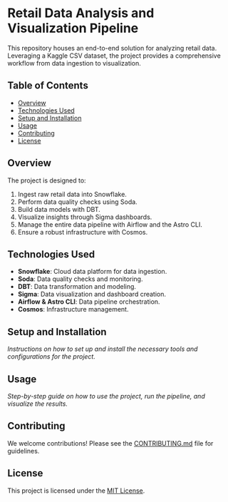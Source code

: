 # Retail Data Analysis and Visualization Pipeline

This repository houses an end-to-end solution for analyzing retail data. Leveraging a Kaggle CSV dataset, the project provides a comprehensive workflow from data ingestion to visualization.

## Table of Contents

- [Overview](#overview)
- [Technologies Used](#technologies-used)
- [Setup and Installation](#setup-and-installation)
- [Usage](#usage)
- [Contributing](#contributing)
- [License](#license)

## Overview

The project is designed to:
1. Ingest raw retail data into Snowflake.
2. Perform data quality checks using Soda.
3. Build data models with DBT.
4. Visualize insights through Sigma dashboards.
5. Manage the entire data pipeline with Airflow and the Astro CLI.
6. Ensure a robust infrastructure with Cosmos.

## Technologies Used

- **Snowflake**: Cloud data platform for data ingestion.
- **Soda**: Data quality checks and monitoring.
- **DBT**: Data transformation and modeling.
- **Sigma**: Data visualization and dashboard creation.
- **Airflow & Astro CLI**: Data pipeline orchestration.
- **Cosmos**: Infrastructure management.

## Setup and Installation

*Instructions on how to set up and install the necessary tools and configurations for the project.*

## Usage

*Step-by-step guide on how to use the project, run the pipeline, and visualize the results.*

## Contributing

We welcome contributions! Please see the [CONTRIBUTING.md](CONTRIBUTING.md) file for guidelines.

## License

This project is licensed under the [MIT License](LICENSE.md).

